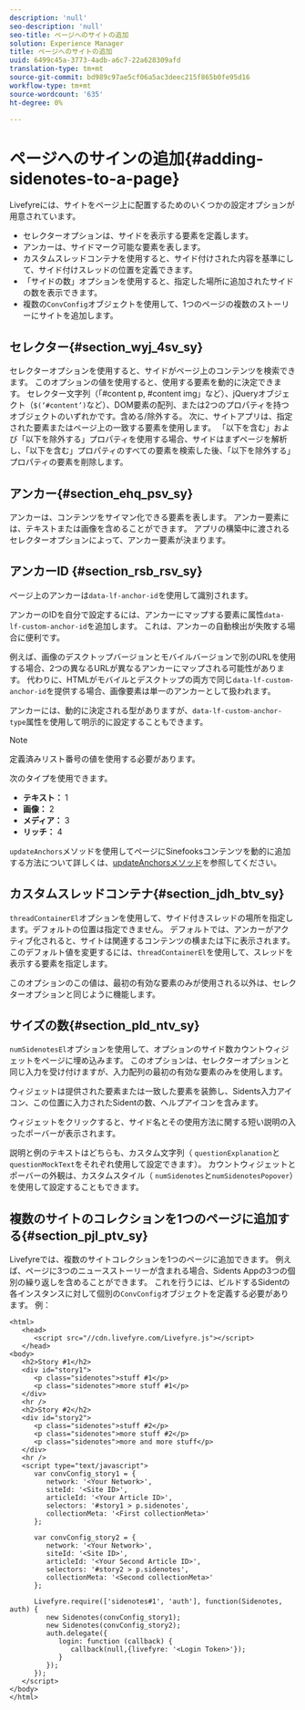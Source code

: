 ```yaml
---
description: 'null'
seo-description: 'null'
seo-title: ページへのサイトの追加
solution: Experience Manager
title: ページへのサイトの追加
uuid: 6499c45a-3773-4adb-a6c7-22a628309afd
translation-type: tm+mt
source-git-commit: bd989c97ae5cf06a5ac3deec215f865b0fe95d16
workflow-type: tm+mt
source-wordcount: '635'
ht-degree: 0%

---
```



# ページへのサインの追加{#adding-sidenotes-to-a-page}

Livefyreには、サイトをページ上に配置するためのいくつかの設定オプションが用意されています。

* セレクターオプションは、サイドを表示する要素を定義します。
* アンカーは、サイドマーク可能な要素を表します。
* カスタムスレッドコンテナを使用すると、サイド付けされた内容を基準にして、サイド付けスレッドの位置を定義できます。
* 「サイドの数」オプションを使用すると、指定した場所に追加されたサイドの数を表示できます。
* 複数の`ConvConfig`オブジェクトを使用して、1つのページの複数のストーリーにサイトを追加します。

## セレクター{#section_wyj_4sv_sy}

セレクターオプションを使用すると、サイドがページ上のコンテンツを検索できます。 このオプションの値を使用すると、使用する要素を動的に決定できます。 セレクター文字列（「#content p, #content img」など）、jQueryオブジェクト（`$(‘#content’)`など）、DOM要素の配列、または2つのプロパティを持つオブジェクトのいずれかです。含める/除外する。 次に、サイトアプリは、指定された要素またはページ上の一致する要素を使用します。 「以下を含む」および「以下を除外する」プロパティを使用する場合、サイドはまずページを解析し、「以下を含む」プロパティのすべての要素を検索した後、「以下を除外する」プロパティの要素を削除します。

## アンカー{#section_ehq_psv_sy}

アンカーは、コンテンツをサイマン化できる要素を表します。 アンカー要素には、テキストまたは画像を含めることができます。 アプリの構築中に渡されるセレクターオプションによって、アンカー要素が決まります。

## アンカーID {#section_rsb_rsv_sy}

ページ上のアンカーは`data-lf-anchor-id`を使用して識別されます。

アンカーのIDを自分で設定するには、アンカーにマップする要素に属性`data-lf-custom-anchor-id`を追加します。 これは、アンカーの自動検出が失敗する場合に便利です。

例えば、画像のデスクトップバージョンとモバイルバージョンで別のURLを使用する場合、2つの異なるURLが異なるアンカーにマップされる可能性があります。 代わりに、HTMLがモバイルとデスクトップの両方で同じ`data-lf-custom-anchor-id`を提供する場合、画像要素は単一のアンカーとして扱われます。

アンカーには、動的に決定される型がありますが、`data-lf-custom-anchor-type`属性を使用して明示的に設定することもできます。

>[!NOTE]
>
>定義済みリスト番号の値を使用する必要があります。

次のタイプを使用できます。

* **テキスト：** 1
* **画像：** 2
* **メディア：** 3
* **リッチ：** 4

`updateAnchors`メソッドを使用してページにSinefooksコンテンツを動的に追加する方法について詳しくは、[updateAnchorsメソッド](/help/implementation/c-app-integrations/c-sidenotes-integration/update-anchors-method.md)を参照してください。

## カスタムスレッドコンテナ{#section_jdh_btv_sy}

`threadContainerEl`オプションを使用して、サイド付きスレッドの場所を指定します。デフォルトの位置は指定できません。 デフォルトでは、アンカーがアクティブ化されると、サイトは関連するコンテンツの横または下に表示されます。 このデフォルト値を変更するには、`threadContainerEl`を使用して、スレッドを表示する要素を指定します。

このオプションのこの値は、最初の有効な要素のみが使用される以外は、セレクターオプションと同じように機能します。

## サイズの数{#section_pld_ntv_sy}

`numSidenotesEl`オプションを使用して、オプションのサイド数カウントウィジェットをページに埋め込みます。 このオプションは、セレクターオプションと同じ入力を受け付けますが、入力配列の最初の有効な要素のみを使用します。

ウィジェットは提供された要素または一致した要素を装飾し、Sidents入力アイコン、この位置に入力されたSidentの数、ヘルプアイコンを含みます。

ウィジェットをクリックすると、サイド名とその使用方法に関する短い説明の入ったポーバーが表示されます。

説明と例のテキストはどちらも、カスタム文字列（ `questionExplanation`と`questionMockText`をそれぞれ使用して設定できます）。 カウントウィジェットとポーバーの外観は、カスタムスタイル（ `numSidenotes`と`numSidenotesPopover`）を使用して設定することもできます。

## 複数のサイトのコレクションを1つのページに追加する{#section_pjl_ptv_sy}

Livefyreでは、複数のサイトコレクションを1つのページに追加できます。 例えば、ページに3つのニュースストーリーが含まれる場合、Sidents Appの3つの個別の繰り返しを含めることができます。 これを行うには、ビルドするSidentの各インスタンスに対して個別の`ConvConfig`オブジェクトを定義する必要があります。 例：

```
<html> 
   <head> 
      <script src="//cdn.livefyre.com/Livefyre.js"></script> 
   </head> 
<body> 
   <h2>Story #1</h2> 
   <div id="story1"> 
      <p class="sidenotes">stuff #1</p> 
      <p class="sidenotes">more stuff #1</p> 
   </div> 
   <hr /> 
   <h2>Story #2</h2> 
   <div id="story2"> 
      <p class="sidenotes">stuff #2</p> 
      <p class="sidenotes">more stuff #2</p> 
      <p class="sidenotes">more and more stuff</p> 
   </div> 
   <hr /> 
   <script type="text/javascript"> 
      var convConfig_story1 = { 
         network: '<Your Network>', 
         siteId: '<Site ID>', 
         articleId: '<Your Article ID>', 
         selectors: '#story1 > p.sidenotes', 
         collectionMeta: '<First collectionMeta>' 
      }; 
  
      var convConfig_story2 = { 
         network: '<Your Network>', 
         siteId: '<Site ID>', 
         articleId: '<Your Second Article ID>', 
         selectors: '#story2 > p.sidenotes', 
         collectionMeta: '<Second collectionMeta>' 
      }; 
  
      Livefyre.require(['sidenotes#1', 'auth'], function(Sidenotes, auth) { 
         new Sidenotes(convConfig_story1); 
         new Sidenotes(convConfig_story2); 
         auth.delegate({ 
            login: function (callback) { 
               callback(null,{livefyre: '<Login Token>'}); 
            } 
         }); 
      }); 
   </script> 
</body> 
</html>
```
